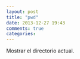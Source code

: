 ```yaml
---
layout: post
title: "pwd"
date: 2013-12-27 19:43
comments: true
categories: 
---
```

Mostrar el directorio actual.

